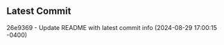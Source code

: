 
## Latest Commit
26e9369 - Update README with latest commit info (2024-08-29 17:00:15 -0400) <Yunxi-Zhou>
